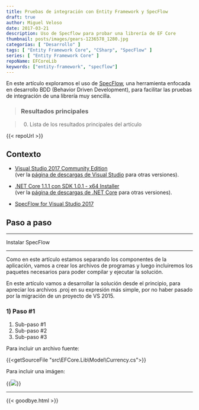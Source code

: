 ```yaml
---
title: Pruebas de integración con Entity Framework y SpecFlow
draft: true
author: Miguel Veloso
date: 2017-03-21
description: Uso de Specflow para probar una librería de EF Core
thumbnail: posts/images/gears-1236578_1280.jpg
categorías: [ "Desarrollo" ]
tags: [ "Entity Framework Core", "CSharp", "SpecFlow" ]
series: [ "Entity Framework Core" ]
repoName: EFCoreLib
keywords: ["entity-framework", "specflow"]
---
```


En este artículo exploramos el uso de [SpecFlow](http://specflow.org/), una herramienta enfocada en desarrollo BDD (Behavior Driven Development), para facilitar las pruebas de integración de una librería muy sencilla.

> ### <i style="font-size: larger" class="fa fa-info-circle" aria-hidden="true"></i> Resultados principales

> 0. Lista de los resultados principales del artículo

{{< repoUrl >}}

## Contexto

* [Visual Studio 2017 Community Edition](https://www.visualstudio.com/es/thank-you-downloading-visual-studio/?sku=Community&rel=15)  
(ver la [página de descargas de Visual Studio](https://www.visualstudio.com/es/downloads/) para otras versiones).

* [.NET Core 1.1.1 con SDK 1.0.1 - x64 Installer](https://go.microsoft.com/fwlink/?linkid=843448)  
(ver la [página de descargas de .NET Core](https://github.com/dotnet/core/blob/master/release-notes/download-archive.md) para otras versiones).

* [SpecFlow for Visual Studio 2017](https://marketplace.visualstudio.com/items?itemName=TechTalkSpecFlowTeam.SpecFlowforVisualStudio2017)

## Paso a paso

---

Instalar SpecFlow



---

Como en este artículo estamos separando los componentes de la aplicación, vamos a crear los archivos de programas y luego incluiremos los paquetes necesarios para poder compilar y ejecutar la solución.

En este artículo vamos a desarrollar la solución desde el principio, para apreciar los archivos .proj en su expresión más simple, por no haber pasado por la migración de un proyecto de VS 2015.

### 1) Paso #1

1. Sub-paso #1
2. Sub-paso #2
3. Sub-paso #3

Para incluir un archivo fuente:

{{<getSourceFile "src\EFCore.Lib\Model\Currency.cs">}}

Para incluir una imágen:

{{<image src="/posts/images/cmd_2017-03-18_21-23-38.png">}}

---
{{< goodbye.html >}}

